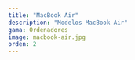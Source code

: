 ```yaml
---
title: "MacBook Air"
description: "Modelos MacBook Air"
gama: Ordenadores
image: macbook-air.jpg
orden: 2
---
```


